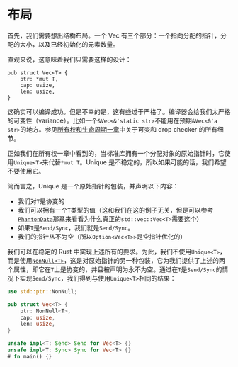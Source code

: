 # 布局

首先，我们需要想出结构布局。一个 Vec 有三个部分：一个指向分配的指针，分配的大小，以及已经初始化的元素数量。

直观来说，这意味着我们只需要这样的设计：

<!-- ignore: simplified code -->
```rust,ignore
pub struct Vec<T> {
    ptr: *mut T,
    cap: usize,
    len: usize,
}
```

这确实可以编译成功。但是不幸的是，这有些过于严格了。编译器会给我们太严格的可变性（variance）。比如一个`&Vec<&'static str>`不能用在预期`&Vec<&'a str>`的地方。参见[所有权和生命周期一章][ownership]中关于可变和 drop checker 的所有细节。

正如我们在所有权一章中看到的，当标准库拥有一个分配对象的原始指针时，它使用`Unique<T>`来代替`*mut T`。Unique 是不稳定的，所以如果可能的话，我们希望不要使用它。

简而言之，Unique 是一个原始指针的包装，并声明以下内容：

* 我们对`T`是协变的
* 我们可以拥有一个`T`类型的值（这和我们在这的例子无关，但是可以参考[`PhantonData`][phantom-data]那章来看看为什么真正的`std::vec::Vec<T>`需要这个）
* 如果`T`是`Send/Sync`，我们就是`Send/Sync`。
* 我们的指针从不为空（所以`Option<Vec<T>>`是空指针优化的）

我们可以在稳定的 Rust 中实现上述所有的要求。为此，我们不使用`Unique<T>`，而是使用[`NonNull<T>`][NonNull]，这是对原始指针的另一种包装，它为我们提供了上述的两个属性，即它在`T`上是协变的，并且被声明为永不为空。通过在`T`是`Send/Sync`的情况下实现`Send/Sync`，我们得到与使用`Unique<T>`相同的结果：

```rust
use std::ptr::NonNull;

pub struct Vec<T> {
    ptr: NonNull<T>,
    cap: usize,
    len: usize,
}

unsafe impl<T: Send> Send for Vec<T> {}
unsafe impl<T: Sync> Sync for Vec<T> {}
# fn main() {}
```

[ownership]: ../ownership.html
[phantom-data]: ../phantom-data.md
[NonNull]: https://doc.rust-lang.org/std/ptr/struct.NonNull.html
